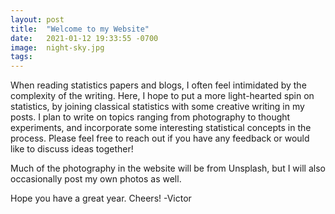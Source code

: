 ```yaml
---
layout: post
title:  "Welcome to my Website"
date:   2021-01-12 19:33:55 -0700
image:  night-sky.jpg
tags:   
---
```



When reading statistics papers and blogs, I often feel intimidated by the complexity of the writing. Here, I hope to put a more light-hearted spin on statistics, by joining classical statistics with some creative writing in my posts. I plan to write on topics ranging from photography to thought experiments, and incorporate some interesting statistical concepts in the process. 
Please feel free to reach out if you have any feedback or would like to discuss ideas together!

Much of the photography in the website will be from Unsplash, but I will also occasionally post my own photos as well.

Hope you have a great year. Cheers!
-Victor
